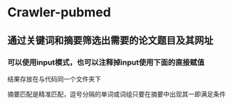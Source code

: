 # Crawler-pubmed
## 通过关键词和摘要筛选出需要的论文题目及其网址
### 可以使用input模式，也可以注释掉input使用下面的直接赋值
结果存放在与代码同一个文件夹下

摘要匹配是精准匹配，逗号分隔的单词或词组只要在摘要中出现其一即满足条件
